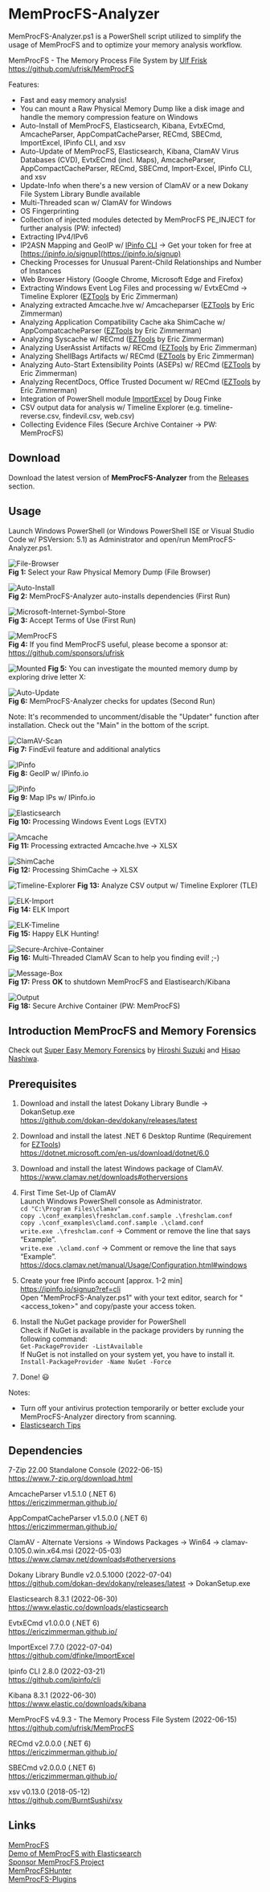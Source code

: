 # MemProcFS-Analyzer
MemProcFS-Analyzer.ps1 is a PowerShell script utilized to simplify the usage of MemProcFS and to optimize your memory analysis workflow.

MemProcFS - The Memory Process File System by [Ulf Frisk](https://twitter.com/ulffrisk)  
https://github.com/ufrisk/MemProcFS  

Features:
* Fast and easy memory analysis!
* You can mount a Raw Physical Memory Dump like a disk image and handle the memory compression feature on Windows
* Auto-Install of MemProcFS, Elasticsearch, Kibana, EvtxECmd, AmcacheParser, AppCompatCacheParser, RECmd, SBECmd, ImportExcel, IPinfo CLI, and xsv  
* Auto-Update of MemProcFS, Elasticsearch, Kibana, ClamAV Virus Databases (CVD), EvtxECmd (incl. Maps), AmcacheParser, AppCompactCacheParser, RECmd, SBECmd, Import-Excel, IPinfo CLI, and xsv
* Update-Info when there's a new version of ClamAV or a new Dokany File System Library Bundle available  
* Multi-Threaded scan w/ ClamAV for Windows  
* OS Fingerprinting  
* Collection of injected modules detected by MemProcFS PE_INJECT for further analysis (PW: infected)
* Extracting IPv4/IPv6  
* IP2ASN Mapping and GeoIP w/ [IPinfo CLI](https://github.com/ipinfo/cli) &#8594; Get your token for free at [https://ipinfo.io/signup](https://ipinfo.io/signup)  
* Checking Processes for Unusual Parent-Child Relationships and Number of Instances  
* Web Browser History (Google Chrome, Microsoft Edge and Firefox) 
* Extracting Windows Event Log Files and processing w/ EvtxECmd &#8594; Timeline Explorer ([EZTools](https://ericzimmerman.github.io/) by Eric Zimmerman)  
* Analyzing extracted Amcache.hve w/ Amcacheparser ([EZTools](https://ericzimmerman.github.io/) by Eric Zimmerman)  
* Analyzing Application Compatibility Cache aka ShimCache w/ AppCompatcacheParser ([EZTools](https://ericzimmerman.github.io/) by Eric Zimmerman)  
* Analyzing Syscache w/ RECmd ([EZTools](https://ericzimmerman.github.io/) by Eric Zimmerman)  
* Analyzing UserAssist Artifacts w/ RECmd ([EZTools](https://ericzimmerman.github.io/) by Eric Zimmerman)  
* Analyzing ShellBags Artifacts w/ RECmd ([EZTools](https://ericzimmerman.github.io/) by Eric Zimmerman)  
* Analyzing Auto-Start Extensibility Points (ASEPs) w/ RECmd ([EZTools](https://ericzimmerman.github.io/) by Eric Zimmerman)  
* Analyzing RecentDocs, Office Trusted Document w/ RECmd ([EZTools](https://ericzimmerman.github.io/) by Eric Zimmerman)  
* Integration of PowerShell module [ImportExcel](https://github.com/dfinke/ImportExcel) by Doug Finke
* CSV output data for analysis w/ Timeline Explorer (e.g. timeline-reverse.csv, findevil.csv, web.csv)  
* Collecting Evidence Files (Secure Archive Container &#8594; PW: MemProcFS)  

## Download 
Download the latest version of **MemProcFS-Analyzer** from the [Releases](https://github.com/evild3ad/MemProcFS-Analyzer/releases) section.  

## Usage  
Launch Windows PowerShell (or Windows PowerShell ISE or Visual Studio Code w/ PSVersion: 5.1) as Administrator and open/run MemProcFS-Analyzer.ps1. 

![File-Browser](https://github.com/evild3ad/MemProcFS-Analyzer/blob/7e190fc50b1844e0e7f8ff287ab08e5040e3c750/Screenshots/01.png)  
**Fig 1:** Select your Raw Physical Memory Dump (File Browser)

![Auto-Install](https://github.com/evild3ad/MemProcFS-Analyzer/blob/7e190fc50b1844e0e7f8ff287ab08e5040e3c750/Screenshots/02.png)  
**Fig 2:** MemProcFS-Analyzer auto-installs dependencies (First Run)

![Microsoft-Internet-Symbol-Store](https://github.com/evild3ad/MemProcFS-Analyzer/blob/7e190fc50b1844e0e7f8ff287ab08e5040e3c750/Screenshots/03.png)  
**Fig 3:** Accept Terms of Use (First Run)  

![MemProcFS](https://github.com/evild3ad/MemProcFS-Analyzer/blob/7e190fc50b1844e0e7f8ff287ab08e5040e3c750/Screenshots/04.png)  
**Fig 4:** If you find MemProcFS useful, please become a sponsor at: https://github.com/sponsors/ufrisk  

![Mounted](https://github.com/evild3ad/MemProcFS-Analyzer/blob/7e190fc50b1844e0e7f8ff287ab08e5040e3c750/Screenshots/05.png)
**Fig 5:** You can investigate the mounted memory dump by exploring drive letter X:

![Auto-Update](https://github.com/evild3ad/MemProcFS-Analyzer/blob/7e190fc50b1844e0e7f8ff287ab08e5040e3c750/Screenshots/06.png)  
**Fig 6:** MemProcFS-Analyzer checks for updates (Second Run) 

Note: It's recommended to uncomment/disable the "Updater" function after installation. Check out the "Main" in the bottom of the script.

![ClamAV-Scan](https://github.com/evild3ad/MemProcFS-Analyzer/blob/7e190fc50b1844e0e7f8ff287ab08e5040e3c750/Screenshots/07.png)  
**Fig 7:** FindEvil feature and additional analytics

![IPinfo](https://github.com/evild3ad/MemProcFS-Analyzer/blob/7e190fc50b1844e0e7f8ff287ab08e5040e3c750/Screenshots/08.png)  
**Fig 8:** GeoIP w/ IPinfo.io

![IPinfo](https://github.com/evild3ad/MemProcFS-Analyzer/blob/7e190fc50b1844e0e7f8ff287ab08e5040e3c750/Screenshots/09.png)  
**Fig 9:** Map IPs w/ IPinfo.io

![Elasticsearch](https://github.com/evild3ad/MemProcFS-Analyzer/blob/7e190fc50b1844e0e7f8ff287ab08e5040e3c750/Screenshots/10.png)  
**Fig 10:** Processing Windows Event Logs (EVTX)

![Amcache](https://github.com/evild3ad/MemProcFS-Analyzer/blob/7e190fc50b1844e0e7f8ff287ab08e5040e3c750/Screenshots/11.png)  
**Fig 11:** Processing extracted Amcache.hve &#8594; XLSX  

![ShimCache](https://github.com/evild3ad/MemProcFS-Analyzer/blob/7e190fc50b1844e0e7f8ff287ab08e5040e3c750/Screenshots/12.png)  
**Fig 12:** Processing ShimCache &#8594; XLSX  

![Timeline-Explorer](https://github.com/evild3ad/MemProcFS-Analyzer/blob/7e190fc50b1844e0e7f8ff287ab08e5040e3c750/Screenshots/14.png) 
**Fig 13:** Analyze CSV output w/ Timeline Explorer (TLE)

![ELK-Import](https://github.com/evild3ad/MemProcFS-Analyzer/blob/7e190fc50b1844e0e7f8ff287ab08e5040e3c750/Screenshots/13.png)  
**Fig 14:** ELK Import

![ELK-Timeline](https://github.com/evild3ad/MemProcFS-Analyzer/blob/7e190fc50b1844e0e7f8ff287ab08e5040e3c750/Screenshots/15.png)  
**Fig 15:** Happy ELK Hunting!

![Secure-Archive-Container](https://github.com/evild3ad/MemProcFS-Analyzer/blob/7e190fc50b1844e0e7f8ff287ab08e5040e3c750/Screenshots/16.png)  
**Fig 16:** Multi-Threaded ClamAV Scan to help you finding evil! ;-)

![Message-Box](https://github.com/evild3ad/MemProcFS-Analyzer/blob/7e190fc50b1844e0e7f8ff287ab08e5040e3c750/Screenshots/17.png)  
**Fig 17:** Press **OK** to shutdown MemProcFS and Elastisearch/Kibana

![Output](https://github.com/evild3ad/MemProcFS-Analyzer/blob/7e190fc50b1844e0e7f8ff287ab08e5040e3c750/Screenshots/18.png)  
**Fig 18:** Secure Archive Container (PW: MemProcFS)  

## Introduction MemProcFS and Memory Forensics  
Check out [Super Easy Memory Forensics](https://www.slideshare.net/IIJ_PR/super-easy-memory-forensics) by [Hiroshi Suzuki](https://twitter.com/herosi_t) and [Hisao Nashiwa](https://twitter.com/unk0unk0).

## Prerequisites 
1. Download and install the latest Dokany Library Bundle &#8594; DokanSetup.exe  
https://github.com/dokan-dev/dokany/releases/latest  

2. Download and install the latest .NET 6 Desktop Runtime (Requirement for [EZTools](https://ericzimmerman.github.io/))  
https://dotnet.microsoft.com/en-us/download/dotnet/6.0   

3. Download and install the latest Windows package of ClamAV.  
https://www.clamav.net/downloads#otherversions 

4. First Time Set-Up of ClamAV  
Launch Windows PowerShell console as Administrator.  
`cd "C:\Program Files\clamav"`  
`copy .\conf_examples\freshclam.conf.sample .\freshclam.conf`  
`copy .\conf_examples\clamd.conf.sample .\clamd.conf`  
`write.exe .\freshclam.conf`  &#8594; Comment or remove the line that says “Example”.  
`write.exe .\clamd.conf` &#8594; Comment or remove the line that says “Example”.  
https://docs.clamav.net/manual/Usage/Configuration.html#windows  

5. Create your free IPinfo account [approx. 1-2 min]  
https://ipinfo.io/signup?ref=cli  
Open "MemProcFS-Analyzer.ps1" with your text editor, search for "<access_token>" and copy/paste your access token.

6. Install the NuGet package provider for PowerShell  
Check if NuGet is available in the package providers by running the following command:  
`Get-PackageProvider -ListAvailable`  
If NuGet is not installed on your system yet, you have to install it.  
`Install-PackageProvider -Name NuGet -Force`  

7. Done! :smiley:  

Notes: 
- Turn off your antivirus protection temporarily or better exclude your MemProcFS-Analyzer directory from scanning.  
- [Elasticsearch Tips](https://github.com/evild3ad/MemProcFS-Analyzer/wiki/Elasticsearch)

## Dependencies
7-Zip 22.00 Standalone Console (2022-06-15)  
https://www.7-zip.org/download.html  

AmcacheParser v1.5.1.0 (.NET 6)  
https://ericzimmerman.github.io/  

AppCompatCacheParser v1.5.0.0 (.NET 6)  
https://ericzimmerman.github.io/  

ClamAV - Alternate Versions &#8594; Windows Packages &#8594; Win64 &#8594; clamav-0.105.0.win.x64.msi (2022-05-03)  
https://www.clamav.net/downloads#otherversions  

Dokany Library Bundle v2.0.5.1000 (2022-07-04)  
https://github.com/dokan-dev/dokany/releases/latest &#8594; DokanSetup.exe  

Elasticsearch 8.3.1 (2022-06-30)  
https://www.elastic.co/downloads/elasticsearch  

EvtxECmd v1.0.0.0 (.NET 6)  
https://ericzimmerman.github.io/  

ImportExcel 7.7.0 (2022-07-04)  
https://github.com/dfinke/ImportExcel  

Ipinfo CLI 2.8.0 (2022-03-21)  
https://github.com/ipinfo/cli  

Kibana 8.3.1 (2022-06-30)  
https://www.elastic.co/downloads/kibana  

MemProcFS v4.9.3 - The Memory Process File System (2022-06-15)  
https://github.com/ufrisk/MemProcFS  

RECmd v2.0.0.0 (.NET 6)  
https://ericzimmerman.github.io/  

SBECmd v2.0.0.0 (.NET 6)  
https://ericzimmerman.github.io/  

xsv v0.13.0 (2018-05-12)  
https://github.com/BurntSushi/xsv

## Links
[MemProcFS](https://github.com/ufrisk/MemProcFS)  
[Demo of MemProcFS with Elasticsearch](https://www.youtube.com/watch?v=JcIlowlrvyI)  
[Sponsor MemProcFS Project](https://github.com/sponsors/ufrisk)  
[MemProcFSHunter](https://github.com/memprocfshunt/MemProcFSHunter)  
[MemProcFS-Plugins](https://github.com/ufrisk/MemProcFS-Plugins)
